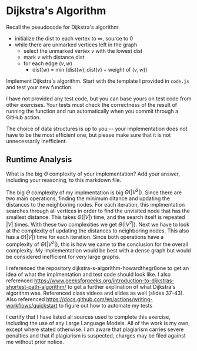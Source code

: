 # Dijkstra's Algorithm

Recall the pseudocode for Dijkstra's algorithm:
- initialize the dist to each vertex to $\infty$, source to 0
- while there are unmarked vertices left in the graph
    - select the unmarked vertex $v$ with the lowest dist
    - mark $v$ with distance dist
    - for each edge $(v,w)$
        - dist($w$) = min $\left(\textrm{dist}(w), \textrm{dist}(v) + \textrm{weight of }(v, w)\right)$

Implement Dijkstra's algorithm. Start with the template I provided in `code.js`
and test your new function.

I have not provided any test code, but you can base yours on test code from
other exercises. Your tests must check the correctness of the result of running
the function and run automatically when you commit through a GitHub action.

The choice of data structures is up to you -- your implementation does not have
to be the most efficient one, but please make sure that it is not unnecessarily
inefficient.

## Runtime Analysis

What is the big $\Theta$ complexity of your implementation? Add your
answer, including your reasoning, to this markdown file.

The big $\Theta$ complexity of my implmentation is big $\Theta(|V^2|)$. Since there are two main operations, finding the minimum ditance and updating the distances to the neighboring nodes. For each iteration, this implmentation searches through all vertices in order to find the unvisited node that has the smallest distance. This takes $\Theta (|V|)$ time, and the search itself is repeated $|V|$ times. With these two complexities we get $\Theta(|V^2|)$. Next we have to look at the complexity of updating the distances to neighboring nodes. This also has a $\Theta (|V|)$ time for each iteration. Since both operations have a complexity of $\Theta (|V^2|)$, this is how we came to the conclusion for the overall complexity. My implementation would be best with a dense graph but would be considered inefficient for very large graphs. 

I referenced the repository dijkstra-s-algorithm-howardthegr8one to get an idea of what the implmentation and test code should look like. I also referenced https://www.geeksforgeeks.org/introduction-to-dijkstras-shortest-path-algorithm/ to get a further explination of what Dijkstra's algorithm was. Referenced class videos and slides as well (slides 37-43). Also referenced https://docs.github.com/en/actions/writing-workflows/quickstart to figure out how to automate my tests

I certify that I have listed all sources used to complete this exercise, including the use
of any Large Language Models. All of the work is my own, except where stated
otherwise. I am aware that plagiarism carries severe penalties and that if plagiarism is
suspected, charges may be filed against me without prior notice.
